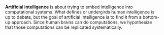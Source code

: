 **Artificial intelligence** is about trying to embed intelligence into computational systems. What defines or undergirds human intelligence is up to debate, but the goal of artificial intelligence is to find it from a bottom-up approach. Since human brains can do computations, we hypothesize that those computations can be replicated systematically.